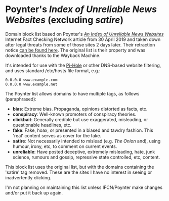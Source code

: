 # Poynter's _Index of Unreliable News Websites_ (excluding _satire_)

Domain block list based on Poynter's [_An Index of Unreliable News Websites_](http://www.poynter.org/ifcn/unreliable-news-index/) Internet Fact Checking Network article from 30 April 2019 and taken down after legal threats from some of those sites 2 days later. Their retraction notice [can be found here](https://www.poynter.org/letter-from-the-editor/2019/letter-from-the-editor/). The original list is their property and was downloaded thanks to the Wayback Machine.

It's intended for use with the [Pi-Hole](https://pi-hole.net/) or other DNS-based website filtering, and uses standard /etc/hosts file format, e.g.:
```
0.0.0.0 www.example.com
0.0.0.0 www.example.net
```

The Poynter list allows domains to have multiple tags, as follows (paraphrased):
* **bias**: Extreme bias. Propaganda, opinions distorted as facts, etc.
* **conspiracy**: Well-known promoters of conspiracy theories.
* **clickbait**: Generally credible but use exaggerated, misleading, or questionable headlines, etc.
* **fake**: Fake, hoax, or presented in a biased and tawdry fashion. This 'real' content serves as cover for the fake.
* **satire**: Not necessarily intended to mislead (e.g. _The Onion_ and), using humour, irony, etc, to comment on current events.
* **unreliable**: Have posted deceptive, extremely misleading, hate, junk science, rumours and gossip, repressive state controlled, etc, content.

This block list uses the original list, but with the domains containing the 'satire' tag removed. These are the sites I have no interest in seeing or inadvertently clicking.

I'm not planning on maintaining this list unless IFCN/Poynter make changes and/or put it back up again.
